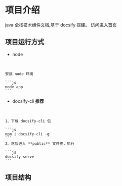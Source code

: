 # 项目介绍

java 全栈技术组件文档,基于 [docsify](https://docsify.js.org/#/) 搭建。 访问进入[首页](https://yaoxingle.github.io/fullstack/#/)

## 项目运行方式

* node
<br>

    安装 node 环境

    ```js
    node app
    ```

* docsify-cli  **推荐**
<br>

    1、下载 docsify-cli 包

    ```js
    npm i docsify-cli -g
    ```
    2、然后进入 **public** 文件夹，执行

    ```js
    docsify serve
    ```

## 项目结构

```


```
